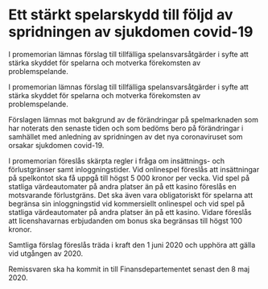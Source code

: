 # Ett stärkt spelarskydd till följd av spridningen av sjukdomen covid-19

I promemorian lämnas förslag till tillfälliga spelansvarsåtgärder i syfte att stärka skyddet för spelarna och motverka förekomsten av problemspelande.

I promemorian lämnas förslag till tillfälliga spelansvarsåtgärder i syfte att stärka skyddet för spelarna och motverka förekomsten av problemspelande.

Förslagen lämnas mot bakgrund av de förändringar på spelmarknaden
som har noterats den senaste tiden och som bedöms bero på förändringar i samhället med anledning av spridningen av det nya coronaviruset som orsakar sjukdomen covid-19.

I promemorian föreslås skärpta regler i fråga om insättnings- och förlustgränser samt inloggningstider. Vid onlinespel föreslås att insättningar på spelkontot ska få uppgå till högst 5 000 kronor per vecka. Vid spel på statliga värdeautomater på andra platser än på ett kasino föreslås en motsvarande förlustgräns. Det ska även vara obligatoriskt för spelarna att begränsa sin inloggningstid vid kommersiellt onlinespel och vid spel på statliga värdeautomater på andra platser än på ett kasino. Vidare föreslås att licenshavarnas erbjudanden om bonus ska begränsas till högst 100 kronor.

Samtliga förslag föreslås träda i kraft den 1 juni 2020 och upphöra att gälla vid utgången av 2020.

Remissvaren ska ha kommit in till Finansdepartementet senast den 8 maj 2020.

